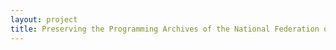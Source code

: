 ```yaml
--- 
layout: project 
title: Preserving the Programming Archives of the National Federation of Community Broadcasters. National Public Broadcasting Archives at the University of Maryland.
---
```



